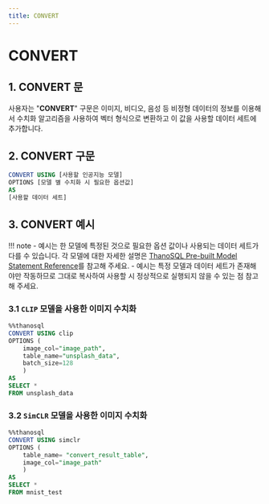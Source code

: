 ```yaml
---
title: CONVERT
---
```


# __CONVERT__

## __1. CONVERT 문__

사용자는 "__CONVERT__"  구문은 이미지, 비디오, 음성 등 비정형 데이터의 정보를 이용해서 수치화 알고리즘을 사용하여 벡터 형식으로 변환하고 이 값을 사용할 데이터 세트에 추가합니다.

## __2. CONVERT 구문__

```sql
CONVERT USING [사용할 인공지능 모델]
OPTIONS [모델 별 수치화 시 필요한 옵션값]
AS 
[사용할 데이터 세트]
```

## __3. CONVERT 예시__ 

!!! note 
    - 예시는 한 모델에 특정된 것으로 필요한 옵션 값이나 사용되는 데이터 세트가 다를 수 있습니다. 각 모델에 대한 자세한 설명은 [ThanoSQL Pre-built Model Statement Reference](/how-to_guides/reference/#thanosql-pre-built-model-statement-reference)를 참고해 주세요.
    - 예시는 특정 모델과 데이터 세트가 존재해야만 작동하므로 그대로 복사하여 사용할 시 정상적으로 실행되지 않을 수 있는 점 참고해 주세요.

### __3.1 `CLIP` 모델을 사용한 이미지 수치화__ 

```sql
%%thanosql
CONVERT USING clip
OPTIONS (
    image_col="image_path",
    table_name="unsplash_data", 
    batch_size=128
    )
AS 
SELECT * 
FROM unsplash_data
```

### __3.2 `SimCLR` 모델을 사용한 이미지 수치화__

```sql
%%thanosql
CONVERT USING simclr
OPTIONS (
    table_name= "convert_result_table",
    image_col="image_path"
    )
AS 
SELECT * 
FROM mnist_test
```